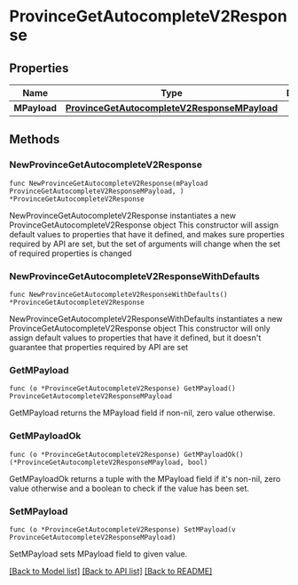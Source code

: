 # ProvinceGetAutocompleteV2Response

## Properties

Name | Type | Description | Notes
------------ | ------------- | ------------- | -------------
**MPayload** | [**ProvinceGetAutocompleteV2ResponseMPayload**](ProvinceGetAutocompleteV2ResponseMPayload.md) |  | 

## Methods

### NewProvinceGetAutocompleteV2Response

`func NewProvinceGetAutocompleteV2Response(mPayload ProvinceGetAutocompleteV2ResponseMPayload, ) *ProvinceGetAutocompleteV2Response`

NewProvinceGetAutocompleteV2Response instantiates a new ProvinceGetAutocompleteV2Response object
This constructor will assign default values to properties that have it defined,
and makes sure properties required by API are set, but the set of arguments
will change when the set of required properties is changed

### NewProvinceGetAutocompleteV2ResponseWithDefaults

`func NewProvinceGetAutocompleteV2ResponseWithDefaults() *ProvinceGetAutocompleteV2Response`

NewProvinceGetAutocompleteV2ResponseWithDefaults instantiates a new ProvinceGetAutocompleteV2Response object
This constructor will only assign default values to properties that have it defined,
but it doesn't guarantee that properties required by API are set

### GetMPayload

`func (o *ProvinceGetAutocompleteV2Response) GetMPayload() ProvinceGetAutocompleteV2ResponseMPayload`

GetMPayload returns the MPayload field if non-nil, zero value otherwise.

### GetMPayloadOk

`func (o *ProvinceGetAutocompleteV2Response) GetMPayloadOk() (*ProvinceGetAutocompleteV2ResponseMPayload, bool)`

GetMPayloadOk returns a tuple with the MPayload field if it's non-nil, zero value otherwise
and a boolean to check if the value has been set.

### SetMPayload

`func (o *ProvinceGetAutocompleteV2Response) SetMPayload(v ProvinceGetAutocompleteV2ResponseMPayload)`

SetMPayload sets MPayload field to given value.



[[Back to Model list]](../README.md#documentation-for-models) [[Back to API list]](../README.md#documentation-for-api-endpoints) [[Back to README]](../README.md)


